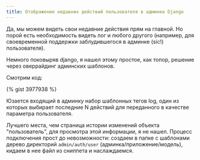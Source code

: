 ```yaml
---
title: Отображение недавних действий пользователя в админке Django
---
```


Да,  мы  можем  видеть  свои  недавние  действия  прям  на  главной.  Но  порой
есть необходимость  видеть лог  и любого  другого (например,  для своевременной
поддержки заблудившегося в админке (sic!) пользователя).

Немного  поковыряв django,  я нашел  этому  простое, как  топор, решение  через
оверрайдинг админских шаблонов.

Смотрим код:

{% gist 3977938 %}

Юзается входящий в админку набор шаблонных  тегов log, один из которых выбирает
последние N действий для переданного в качестве параметра пользователя.

Лучшего  места,  чем страница  истории  изменений  объекта "пользователь",  для
просмотра  этой   информации,  я  не   нашел.  Процесс  подключения   прост  до
невозможности: создаем в папке  с шаблонами дерево директорий `admin/auth/user`
(админка/приложение/модель), кидаем в нее файл из сниппета и наслаждаемся.
